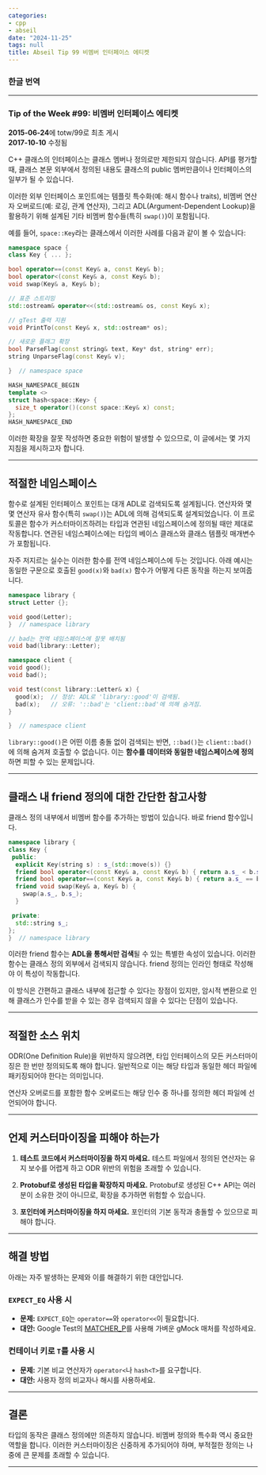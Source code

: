 ```yaml
---
categories:
- cpp
- abseil
date: "2024-11-25"
tags: null
title: Abseil Tip 99 비멤버 인터페이스 에티켓
---
```

### 한글 번역
---

### **Tip of the Week #99: 비멤버 인터페이스 에티켓**

**2015-06-24**에 totw/99로 최초 게시  
**2017-10-10** 수정됨  

C++ 클래스의 인터페이스는 클래스 멤버나 정의로만 제한되지 않습니다. API를 평가할 때, 클래스 본문 외부에서 정의된 내용도 클래스의 public 멤버만큼이나 인터페이스의 일부가 될 수 있습니다.

이러한 외부 인터페이스 포인트에는 템플릿 특수화(예: 해시 함수나 traits), 비멤버 연산자 오버로드(예: 로깅, 관계 연산자), 그리고 ADL(Argument-Dependent Lookup)을 활용하기 위해 설계된 기타 비멤버 함수들(특히 `swap()`)이 포함됩니다.

예를 들어, `space::Key`라는 클래스에서 이러한 사례를 다음과 같이 볼 수 있습니다:

```cpp
namespace space {
class Key { ... };

bool operator==(const Key& a, const Key& b);
bool operator<(const Key& a, const Key& b);
void swap(Key& a, Key& b);

// 표준 스트리밍
std::ostream& operator<<(std::ostream& os, const Key& x);

// gTest 출력 지원
void PrintTo(const Key& x, std::ostream* os);

// 새로운 플래그 확장
bool ParseFlag(const string& text, Key* dst, string* err);
string UnparseFlag(const Key& v);

}  // namespace space

HASH_NAMESPACE_BEGIN
template <>
struct hash<space::Key> {
  size_t operator()(const space::Key& x) const;
};
HASH_NAMESPACE_END
```

이러한 확장을 잘못 작성하면 중요한 위험이 발생할 수 있으므로, 이 글에서는 몇 가지 지침을 제시하고자 합니다.

---

## **적절한 네임스페이스**

함수로 설계된 인터페이스 포인트는 대개 ADL로 검색되도록 설계됩니다. 연산자와 몇몇 연산자 유사 함수(특히 `swap()`)는 ADL에 의해 검색되도록 설계되었습니다. 이 프로토콜은 함수가 커스터마이즈하려는 타입과 연관된 네임스페이스에 정의될 때만 제대로 작동합니다. 연관된 네임스페이스에는 타입의 베이스 클래스와 클래스 템플릿 매개변수가 포함됩니다. 

자주 저지르는 실수는 이러한 함수를 전역 네임스페이스에 두는 것입니다. 아래 예시는 동일한 구문으로 호출된 `good(x)`와 `bad(x)` 함수가 어떻게 다른 동작을 하는지 보여줍니다.

```cpp
namespace library {
struct Letter {};

void good(Letter);
}  // namespace library

// bad는 전역 네임스페이스에 잘못 배치됨
void bad(library::Letter);

namespace client {
void good();
void bad();

void test(const library::Letter& x) {
  good(x);  // 정상: ADL로 'library::good'이 검색됨.
  bad(x);   // 오류: '::bad'는 'client::bad'에 의해 숨겨짐.
}

}  // namespace client
```

`library::good()`은 어떤 이름 충돌 없이 검색되는 반면, `::bad()`는 `client::bad()`에 의해 숨겨져 호출할 수 없습니다. 이는 **함수를 데이터와 동일한 네임스페이스에 정의**하면 피할 수 있는 문제입니다.

---

## **클래스 내 friend 정의에 대한 간단한 참고사항**

클래스 정의 내부에서 비멤버 함수를 추가하는 방법이 있습니다. 바로 friend 함수입니다.

```cpp
namespace library {
class Key {
 public:
  explicit Key(string s) : s_(std::move(s)) {}
  friend bool operator<(const Key& a, const Key& b) { return a.s_ < b.s_; }
  friend bool operator==(const Key& a, const Key& b) { return a.s_ == b.s_; }
  friend void swap(Key& a, Key& b) {
    swap(a.s_, b.s_);
  }

 private:
  std::string s_;
};
}  // namespace library
```

이러한 friend 함수는 **ADL을 통해서만 검색**될 수 있는 특별한 속성이 있습니다. 이러한 함수는 클래스 정의 외부에서 검색되지 않습니다. friend 정의는 인라인 형태로 작성해야 이 특성이 작동합니다.

이 방식은 간편하고 클래스 내부에 접근할 수 있다는 장점이 있지만, 암시적 변환으로 인해 클래스가 인수를 받을 수 있는 경우 검색되지 않을 수 있다는 단점이 있습니다.

---

## **적절한 소스 위치**

ODR(One Definition Rule)을 위반하지 않으려면, 타입 인터페이스의 모든 커스터마이징은 한 번만 정의되도록 해야 합니다. 일반적으로 이는 해당 타입과 동일한 헤더 파일에 패키징되어야 한다는 의미입니다. 

연산자 오버로드를 포함한 함수 오버로드는 해당 인수 중 하나를 정의한 헤더 파일에 선언되어야 합니다.

---

## **언제 커스터마이징을 피해야 하는가**

1. **테스트 코드에서 커스터마이징을 하지 마세요.**
   테스트 파일에서 정의된 연산자는 유지 보수를 어렵게 하고 ODR 위반의 위험을 초래할 수 있습니다.

2. **Protobuf로 생성된 타입을 확장하지 마세요.**
   Protobuf로 생성된 C++ API는 여러분이 소유한 것이 아니므로, 확장을 추가하면 위험할 수 있습니다.

3. **포인터에 커스터마이징을 하지 마세요.**
   포인터의 기본 동작과 충돌할 수 있으므로 피해야 합니다.

---

## **해결 방법**

아래는 자주 발생하는 문제와 이를 해결하기 위한 대안입니다.

### **`EXPECT_EQ` 사용 시**

- **문제:** `EXPECT_EQ`는 `operator==`와 `operator<<`이 필요합니다.
- **대안:** Google Test의 [MATCHER_P](https://google.github.io/googletest/gmock_cook_book.html#writing-new-parameterized-matchers-quickly)를 사용해 가벼운 gMock 매처를 작성하세요.

### **컨테이너 키로 `T`를 사용 시**

- **문제:** 기본 비교 연산자가 `operator<`나 `hash<T>`를 요구합니다.
- **대안:** 사용자 정의 비교자나 해시를 사용하세요.

---

## **결론**

타입의 동작은 클래스 정의에만 의존하지 않습니다. 비멤버 정의와 특수화 역시 중요한 역할을 합니다. 이러한 커스터마이징은 신중하게 추가되어야 하며, 부적절한 정의는 나중에 큰 문제를 초래할 수 있습니다. 

---